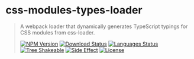 # css-modules-types-loader

<!-- prettier-ignore -->
> A webpack loader that dynamically generates TypeScript typings for CSS modules from css-loader.
>
> [![NPM Version][npm-image]][npm-url]
> [![Download Status][download-image]][npm-url]
> [![Languages Status][languages-image]][github-url]
> [![Tree Shakeable][tree-shakeable-image]][bundle-phobia-url]
> [![Side Effect][side-effect-image]][bundle-phobia-url]
> [![License][license-image]][license-url]

[npm-image]: https://img.shields.io/npm/v/css-modules-types-loader?style=flat-square
[npm-url]: https://www.npmjs.org/package/css-modules-types-loader
[download-image]: https://img.shields.io/npm/dm/css-modules-types-loader?style=flat-square
[languages-image]: https://img.shields.io/github/languages/top/nuintun/css-modules-types-loader?style=flat-square
[github-url]: https://github.com/nuintun/css-modules-types-loader
[tree-shakeable-image]: https://img.shields.io/badge/tree--shakeable-true-brightgreen?style=flat-square
[side-effect-image]: https://img.shields.io/badge/side--effect-free-brightgreen?style=flat-square
[bundle-phobia-url]: https://bundlephobia.com/result?p=css-modules-types-loader
[license-image]: https://img.shields.io/github/license/nuintun/css-modules-types-loader?style=flat-square
[license-url]: https://github.com/nuintun/css-modules-types-loader/blob/main/LICENSE
